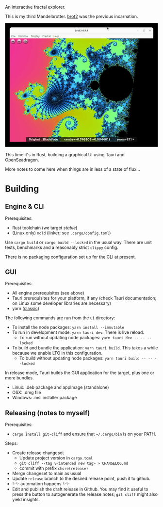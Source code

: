 An interactive fractal explorer.

This is my third Mandelbrotter.
[brot2](https://github.com/crazyscot/brot2) was the previous incarnation.

![A screenshot of the brot3 window showing a zoom into the Mandelbrot set.](brot3b.jpg)

This time it's in Rust, building a graphical UI using Tauri and OpenSeadragon.

More notes to come here when things are in less of a state of flux...

# Building

## Engine & CLI

Prerequisites:
* Rust toolchain (we target _stable_)
* (Linux only) `mold` (linker; see `.cargo/config.toml`)

Use `cargo build` or `cargo build --locked` in the usual way.
There are unit tests, benchmarks and a reasonably strict `clippy` config.

There is no packaging configuration set up for the CLI at present.

## GUI

Prerequisites:
* All engine prerequisites (see above)
* Tauri prerequisites for your platform, if any (check Tauri documentation; on Linux some developer libraries are necessary)
* yarn ([classic](https://classic.yarnpkg.com/lang/en/docs/install/))

The following commands are run from the `ui` directory:

* To install the node packages: `yarn install --immutable`
* To run in development mode: `yarn tauri dev`. There is live reload.
  * To run without updating node packages: `yarn tauri dev -- -- --locked`
* To build and bundle the application: `yarn tauri build`. This takes a while because we enable LTO in this configuration.
  * To build without updating node packages: `yarn tauri build -- -- --locked`

In release mode, Tauri builds the GUI application for the target, plus one or more bundles.
* Linux: .deb package and appImage (standalone)
* OSX: .dmg file
* Windows: .msi installer package

## Releasing (notes to myself)

Prerequisites:
* `cargo install git-cliff` and ensure that `~/.cargo/bin` is on your PATH.

Steps:
* Create release changeset
  * Update project version in `cargo.toml`
  * `git cliff --tag v<intended new tag> > CHANGELOG.md`
  * commit with prefix `chore(release)`
* Merge changeset to main as usual
* Update `release` branch to the desired release point, push it to github.
* ✨✨ automation happens ✨✨
* Edit and publish the draft release in Github. You may find it useful to press the button to autogenerate the release notes; `git cliff` might also yield insights.
